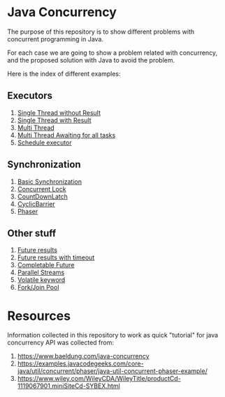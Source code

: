 # Java Concurrency
The purpose of this repository is to show different problems with concurrent programming in Java.

For each case we are going to show a problem related with concurrency, and the proposed solution with Java to avoid the problem.

Here is the index of different examples:

## Executors

1. [Single Thread without Result](https://github.com/jjmena/java-concurrency/tree/master/src/com/example/concurrency/executor_single_thread_without_result)
2. [Single Thread with Result](https://github.com/jjmena/java-concurrency/tree/master/src/com/example/concurrency/executor_single_thread_with_result)
3. [Multi Thread](https://github.com/jjmena/java-concurrency/tree/master/src/com/example/concurrency/executor_multi_thread)
4. [Multi Thread Awaiting for all tasks](https://github.com/jjmena/java-concurrency/tree/master/src/com/example/concurrency/executor_awaiting_for_all_tasks)
5. [Schedule executor](https://github.com/jjmena/java-concurrency/tree/master/src/com/example/concurrency/schedule_executor_single_thread)

## Synchronization

1. [Basic Synchronization](https://github.com/jjmena/java-concurrency/tree/master/src/com/example/concurrency/basic_synchronization)
2. [Concurrent Lock](https://github.com/jjmena/java-concurrency/tree/master/src/com/example/concurrency/concurrent_lock_usage)
3. [CountDownLatch](https://github.com/jjmena/java-concurrency/tree/master/src/com/example/concurrency/countdownlatch_usage)
4. [CyclicBarrier](https://github.com/jjmena/java-concurrency/tree/master/src/com/example/concurrency/cyclicbarrier_usage)
5. [Phaser](https://github.com/jjmena/java-concurrency/tree/master/src/com/example/concurrency/phaser_usage)

## Other stuff

1. [Future results](https://github.com/jjmena/java-concurrency/tree/master/src/com/example/concurrency/future_check_results)
2. [Future results with timeout](https://github.com/jjmena/java-concurrency/tree/master/src/com/example/concurrency/future_check_results_with_timeout)
3. [Completable Future](https://github.com/jjmena/java-concurrency/tree/master/src/com/example/concurrency/completable_future_usage)
4. [Parallel Streams](https://github.com/jjmena/java-concurrency/tree/master/src/com/example/concurrency/parallel_streams)
5. [Volatile keyword](https://github.com/jjmena/java-concurrency/tree/master/src/com/example/concurrency/volatile_usage)
6. [Fork/Join Pool]()

# Resources

Information collected in this repository to work as quick "tutorial" for java concurrency API was collected from:

1. https://www.baeldung.com/java-concurrency
2. https://examples.javacodegeeks.com/core-java/util/concurrent/phaser/java-util-concurrent-phaser-example/
3. https://www.wiley.com/WileyCDA/WileyTitle/productCd-1119067901,miniSiteCd-SYBEX.html